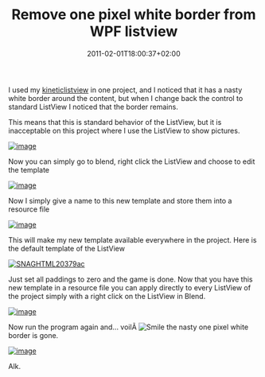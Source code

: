 ﻿---
title: "Remove one pixel white border from WPF listview"
description: ""
date: 2011-02-01T18:00:37+02:00
draft: false
tags: [WPF]
categories: [WPF]
---
I used my [kineticlistview](http://kineticlistview.codeplex.com/) in one project, and I noticed that it has a nasty white border around the content, but when I change back the control to standard ListView I noticed that the border remains.

This means that this is standard behavior of the ListView, but it is inacceptable on this project where I use the ListView to show pictures.

[![image](https://www.codewrecks.com/blog/wp-content/uploads/2011/02/image_thumb.png "image")](https://www.codewrecks.com/blog/wp-content/uploads/2011/02/image.png)

Now you can simply go to blend, right click the ListView and choose to edit the template

[![image](https://www.codewrecks.com/blog/wp-content/uploads/2011/02/image_thumb1.png "image")](https://www.codewrecks.com/blog/wp-content/uploads/2011/02/image1.png)

Now I simply give a name to this new template and store them into a resource file

[![image](https://www.codewrecks.com/blog/wp-content/uploads/2011/02/image_thumb2.png "image")](https://www.codewrecks.com/blog/wp-content/uploads/2011/02/image2.png)

This will make my new template available everywhere in the project. Here is the default template of the ListView

[![SNAGHTML20379ac](https://www.codewrecks.com/blog/wp-content/uploads/2011/02/SNAGHTML20379ac_thumb.png "SNAGHTML20379ac")](https://www.codewrecks.com/blog/wp-content/uploads/2011/02/SNAGHTML20379ac.png)

Just set all paddings to zero and the game is done. Now that you have this new template in a resource file you can apply directly to every ListView of the project simply with a right click on the ListView in Blend.

[![image](https://www.codewrecks.com/blog/wp-content/uploads/2011/02/image_thumb3.png "image")](https://www.codewrecks.com/blog/wp-content/uploads/2011/02/image3.png)

Now run the program again and... voilÃ  ![Smile](https://www.codewrecks.com/blog/wp-content/uploads/2011/02/wlEmoticon-smile.png) the nasty one pixel white border is gone.

[![image](https://www.codewrecks.com/blog/wp-content/uploads/2011/02/image_thumb4.png "image")](https://www.codewrecks.com/blog/wp-content/uploads/2011/02/image4.png)

Alk.
